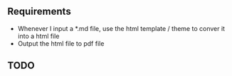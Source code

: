 ## Requirements
- Whenever I input a *.md file, use the html template / theme to conver it into a html file
- Output the html file to pdf file

## TODO
